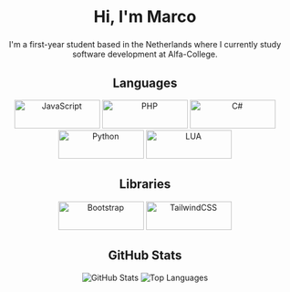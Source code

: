 <h1 align="center">Hi, I'm Marco</h1>

###

<p align="center">
  I'm a first-year student based in the Netherlands where I currently study software development at Alfa-College.
</p>

###

<h2 align="center">Languages</h2>
<p align="center">
  <img src="https://i.imgur.com/xPbs2aG.png" alt="JavaScript" width=150 height=50/>
  <img src="https://i.imgur.com/tBK5Yza.png" alt="PHP" width=150 height=50/>
  <img src="https://i.imgur.com/3Kjm5aL.png" alt="C#" width=150 height=50/>
  <img src="https://i.imgur.com/A142MHq.png" alt="Python" width=150 height=50/>
  <img src="https://i.imgur.com/LBYa4hP.png" alt="LUA" width=150 height=50/>
</p>

###

<h2 align="center">Libraries</h2>
<p align="center">
  <img src="https://i.imgur.com/pGWr2Q5.png" alt="Bootstrap" width=150 height=50/>
  <img src="https://i.imgur.com/S5vWjs8.png" alt="TailwindCSS" width=150 height=50/>
</p>

###

<h2 align="center">GitHub Stats</h2>
<p align="center">
  <img src="https://github-readme-stats.vercel.app/api?username=msh31&theme=vue-dark&show_icons=true&hide_border=true&count_private=true" alt="GitHub Stats"/>
<!--   <img src="https://github-readme-streak-stats.herokuapp.com/?user=msh31&theme=vue-dark&hide_border=true" alt="GitHub Streak"/> -->
  <img src="https://github-readme-stats.vercel.app/api/top-langs/?username=msh31&theme=vue-dark&show_icons=true&hide_border=true&layout=compact&&count_private=true" alt="Top Languages"/>
</p>
